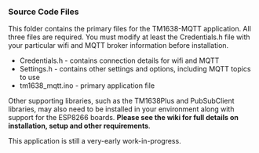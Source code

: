### Source Code Files

This folder contains the primary files for the TM1638-MQTT application.  All three files are required. You must modify at least the Credentials.h file with your particular wifi and MQTT broker information before installation.

* Credentials.h - contains connection details for wifi and MQTT
* Settings.h - contains other settings and options, including MQTT topics to use
* tm1638_mqtt.ino - primary application file

Other supporting libraries, such as the TM1638Plus and PubSubClient libraries, may also need to be installed in your environment along with support for the ESP8266 boards.  **Please see the wiki for full details on installation, setup and other requirements**.

This application is still a very-early work-in-progress.
